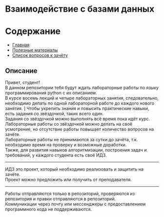 # Взаимодействие с базами данных  

# Содержание  
* [Главная](https://github.com/Ravino/itmo_blind-programming__database/blob/main/README.md)
* [Полезные материалы](https://github.com/Ravino/itmo_blind-programming__database/blob/main/sources.md)
* [Список вопросов к зачёту](https://github.com/Ravino/itmo_blind-programming__database/blob/main/questions.md)


## Описание  
Привет, студент!  
В данном репозитории тебя будут ждать лабораторные работы по языку программирования python с их описанием.   
В курсе восемь лекций и четыре лабораторных занятия, следовательно, необходимо делать по одной лабораторной работе до каждого нового занятия. ]
Чтобы укрепить знания и повысить практические навыки, есть задания со звёздочкой, таких всего один. \
Задания со звёздочкой можно выполнять всё время пока идёт курс. Лабораторные работы со звёздочкой можно делать на своё усмотрение, но отсутствие работы повышает количество вопросов на зачёте. \
Лабораторные работы не принимаются за сутки до зачёта, т.к. необходимо время на проверку и возможные доработки. \
Также, для развития навыков алгоритмизации, построения задач и требований, у каждого студента есть своё ИДЗ.

***
ИДЗ это проект, который необходимо реализовать и защитить на зачёте. \
Проект можно предложить или получить от преподавателя.

***
Работы отправляются только в репозиторий, проверяются из репозитория и правки отправляются в репозиторий. \
Коммуникации через почту или мессенджеры с предоставлением программного кода не поддерживаются.


